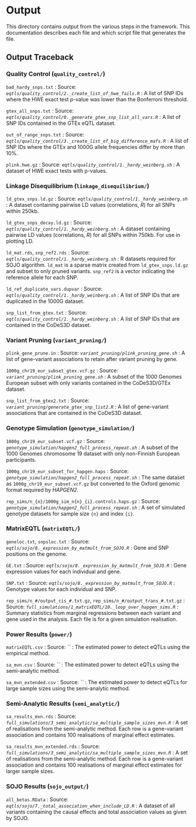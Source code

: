 # Output

This directory contains output from the various steps in the framework. This documentation describes each file and which script file that generates the file.

## Output Traceback

### Quality Control (`quality_control/`)

`bad_hardy_snps.txt`
: Source: *`eqtls/quality_control/2._create_list_of_hwe_fails.R`*
: A list of SNP IDs where the HWE exact test $p$-value was lower than the Bonferroni threshold.

`gtex_all_snps.txt`
: Source: *`eqtls/quality_control/0._generate_gtex_snp_list_all_vars.R`*
: A list of SNP IDs contained in the GTEx eQTL dataset.

`out_of_range_snps.txt`
: Source: *`eqtls/quality_control/3._create_list_of_big_difference_mafs.R`*
: A list of SNP IDs where the GTEx and 1000G allele frequencies differ by more than 10%.

`plink.hwe.gz`
: Source: *`eqtls/quality_control/1._hardy_weinberg.sh`*
: A dataset of HWE exact tests with p-values.

### Linkage Disequilibrium (`linkage_disequilibrium/`)

`ld_gtex_snps.ld.gz`
: Source: *`eqtls/quality_control/1._hardy_weinberg.sh`*
: A dataset containing pairwise LD values (correlations, $R$) for all SNPs within 250kb.

`ld_gtex_snps_decay.ld.gz`
: Source: *`eqtls/quality_control/1._hardy_weinberg.sh`*
: A dataset containing pairwise LD values (correlations, $R$) for all SNPs within 750kb. For use in plotting LD.

`ld_mat.rds`, `snp_ref2.rds`
: Source: *`eqtls/quality_control/1._hardy_weinberg.sh`*
: R datasets required for SOJO algorithm. `ld_mat` is a sparse matrix created from `ld_gtex_snps.ld.gz` and subset to only pruned variants. `snp_ref2` is a vector indicating the reference allele for each SNP.

`ld_ref_duplicate_vars.dupvar`
: Source: *`eqtls/quality_control/1._hardy_weinberg.sh`*
: A list of SNP IDs that are duplicated in the 1000G dataset.

`snp_list_from_gtex.txt`
: Source: *`eqtls/quality_control/1._hardy_weinberg.sh`*
: A list of SNP IDs that are contained in the CoDeS3D dataset.

### Variant Pruning (`variant_pruning/`)

`plink_gene_prune.in`
: Source: *`variant_pruning/plink_pruning_gene.sh`*
: A list of gene-variant associations to retain after variant pruning by gene.

`1000g_chr19_eur_subset_gtex.vcf.gz`
: Source: *`variant_pruning/plink_pruning_gene.sh`*
: A subset of the 1000 Genomes European subset with only variants contained in the CoDeS3D/GTEx dataset.

`snp_list_from_gtex2.txt`
: Source: *`variant_pruning/generate_gtex_snp_list2.R`*
: A list of gene-variant associations that are contained in the CoDeS3D dataset.

### Genotype Simulation (`genotype_simulation/`)

`1000g_chr19_eur_subset.vcf.gz`
: Source: *`genotype_simulation/hapgen2_full_process_repeat.sh`*
: A subset of the 1000 Genomes chromosome 19 dataset with only non-Finnish European participants.

`1000g_chr19_eur_subset_for_hapgen.haps`
: Source: *`genotype_simulation/hapgen2_full_process_repeat.sh`*
: The same dataset as `1000g_chr19_eur_subset.vcf.gz` but converted to the Oxford genomic format required by *HAPGEN2*.

`rep_sims/n_{n}/1000g_sim_n{n}_{i}.controls.haps.gz`
: Source: *`genotype_simulation/hapgen2_full_process_repeat.sh`*
: A set of simulated genotype datasets for sample size `{n}` and index `{i}`.

### MatrixEQTL (`matrixEQTL/`)

`geneloc.txt`, `snpsloc.txt`
: Source: *`eqtls/sojo/8._expression_by_matmult_from_SOJO.R`*
: Gene and SNP positions on the genome. 

`GE.txt`
: Source: *`eqtls/sojo/8._expression_by_matmult_from_SOJO.R`*
: Gene expression values for each individual and gene.

`SNP.txt`
: Source: *`eqtls/sojo/8._expression_by_matmult_from_SOJO.R`*
: Genotype values for each individual and SNP.

`rep_sims/n_#/output_cis_#.txt.gz`, `rep_sims/n_#/output_trans_#.txt.gz`
: Source: *`full_simulations/1_matrixEQTL/10._loop_over_hapgen_sims.R`*
: Summary statistics from marginal regressions between each variant and gene used in the analysis. Each file is for a given simulation realisation. 

### Power Results (`power/`)

`matrixEQTL.csv`
: Source: *``*
: The estimated power to detect eQTLs using the empirical method.

`sa_mvn.csv`
: Source: *``*
: The estimated power to detect eQTLs using the semi-analytic method.

`sa_mvn_extended.csv`
: Source: *``*
: The estimated power to detect eQTLs for large sample sizes using the semi-analytic method.

### Semi-Analytic Results (`semi_analytic/`)

`sa_results_mvn.rds`
: Source: *`full_simulations/3_semi_analytic/sa_multiple_sample_sizes_mvn.R`*
: A set of realisations from the semi-analytic method. Each row is a gene-variant association and contains 100 realisations of marginal effect estimates.

`sa_results_mvn_extended.rds`
: Source: *`full_simulations/3_semi_analytic/sa_multiple_sample_sizes_mvn.R`*
: A set of realisations from the semi-analytic method. Each row is a gene-variant association and contains 100 realisations of marginal effect estimates for larger sample sizes. 

### SOJO Results (`sojo_output/`)

`all_betas.RData`
: Source: *`eqtls/sojo/7._total_association_when_include_LD.R`*
: A dataset of all variants containing the causal effects and total association values as given by SOJO. 
